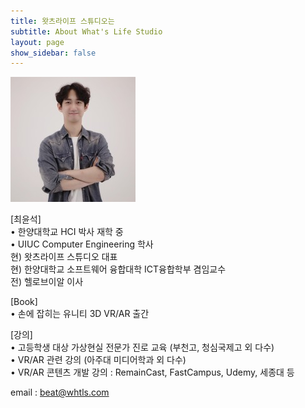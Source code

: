 ```yaml
---
title: 왓츠라이프 스튜디오는
subtitle: About What's Life Studio
layout: page
show_sidebar: false
---
```


![profile](./img/profile.jpg)

[최윤석]  
• 한양대학교 HCI 박사 재학 중  
• UIUC Computer Engineering 학사  
현) 왓츠라이프 스튜디오 대표  
현) 한양대학교 소프트웨어 융합대학 ICT융합학부 겸임교수  
전) 헬로브이알 이사  
 
[Book]  
• 손에 잡히는 유니티 3D VR/AR 출간  
  
[강의]  
• 고등학생 대상 가상현실 전문가 진로 교육 (부천고, 청심국제고 외 다수)  
• VR/AR 관련 강의 (아주대 미디어학과 외 다수)  
• VR/AR 콘텐츠 개발 강의 : RemainCast, FastCampus, Udemy, 세종대 등  

email : beat@whtls.com
